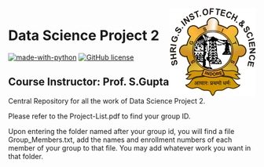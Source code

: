 <img src="SGSITS_Indore.png" align="right" />

# Data Science Project 2

[![made-with-python](https://img.shields.io/badge/Made%20with-Python-1f425f.svg)](https://www.python.org/)
[![GitHub license](https://img.shields.io/github/license/Naereen/StrapDown.js.svg)](https://github.com/Naereen/StrapDown.js/blob/master/LICENSE)

## Course Instructor: Prof. S.Gupta

Central Repository for all the work of Data Science Project 2. 

Please refer to the Project-List.pdf to find your group ID.

Upon entering the folder named after your group id, you will find a file Group_Members.txt, add the names and enrollment numbers of each member of your group to that file. You may add whatever work you want in that folder. 
